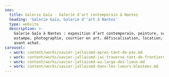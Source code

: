 ```yaml
---
seo:
  title: Galerie Gaïa - Galerie d'art contemporain à Nantes
  heading: 'Galerie Gaïa, Galerie d''art à Nantes'
  type: website
  description: >-
    Galerie Gaïa à Nantes : exposition d’art contemporain, peinture, sculpture,
    estampe, photographie, courtier en art, défiscalisation, location, prêt
    avant achat.
carousel:
  - work: content/works/xavier-jallaismd-apres-tant-de-pas.md
  - work: content/works/xavier-jallaismd-jai-traverse-tant-de-frontieres.md
  - work: content/works/xavier-jallaismd-au-large-des-lieux.md
  - work: content/works/xavier-jallaismd-dans-les-lueurs-bleutees.md
---
```


